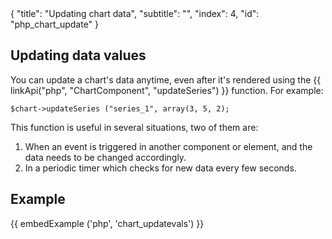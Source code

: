 <meta>
{
    "title": "Updating chart data",
    "subtitle": "",
    "index": 4,
    "id": "php_chart_update"
}
</meta>

## Updating data values

You can update a chart's data anytime, even after it's rendered using the {{ linkApi("php", "ChartComponent", "updateSeries") }} function. For example:

~~~
$chart->updateSeries ("series_1", array(3, 5, 2);
~~~

This function is useful in several situations, two of them are:

1. When an event is triggered in another component or element, and the data needs to be changed accordingly.
2. In a periodic timer which checks for new data every few seconds.

## Example

{{ embedExample ('php', 'chart_updatevals') }}
